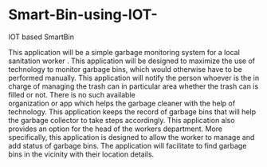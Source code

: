 # Smart-Bin-using-IOT-
IOT based SmartBin

This application will be a simple garbage monitoring system for a local sanitation worker . This application will be designed to maximize 
the use of technology to monitor garbage bins, which would otherwise have to be performed manually. This application will notify the person
whoever is the in charge of managing the trash can in particular area whether the trash can is filled or not. There is no such available  
organization or app which helps the garbage cleaner with the help of technology. This application keeps the record of garbage bins that
will help the garbage collector to take steps accordingly. This application also provides an option for the head of the workers department.
More specifically, this application is designed to allow the worker to manage and add status of garbage bins. The application will
facilitate to find garbage bins in the vicinity with their location details.
